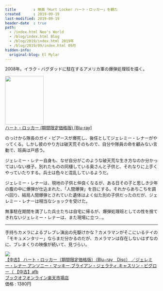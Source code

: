 ```yaml
---
title        : 映画「Hurt Locker ハート・ロッカー」を観た
created      : 2019-09-19
last-modified: 2019-09-19
header-date  : true
path:
  - /index.html Neo's World
  - /blog/index.html Blog
  - /blog/2019/index.html 2019年
  - /blog/2019/09/index.html 09月
hidden-info:
  original-blog: El Mylar
---
```


2008年。イラク・バグダッドに駐在するアメリカ軍の爆弾処理班を描く。

<div class="ad-amazon">
  <div class="ad-amazon-image">
    <a href="https://www.amazon.co.jp/dp/B00ANF9YLS?tag=neos21-22&amp;linkCode=osi&amp;th=1&amp;psc=1">
      <img src="https://m.media-amazon.com/images/I/51eXiQgmdZL._SL160_.jpg" width="127" height="160">
    </a>
  </div>
  <div class="ad-amazon-info">
    <div class="ad-amazon-title">
      <a href="https://www.amazon.co.jp/dp/B00ANF9YLS?tag=neos21-22&amp;linkCode=osi&amp;th=1&amp;psc=1">ハート・ロッカー (期間限定価格版) [Blu-ray]</a>
    </div>
  </div>
</div>

のっけから隊長のガイ・ピアースが爆死し、後任としてジェレミー・レナーがやってくる。しかし彼のやり方は破天荒そのもので、自分や隊員の命を顧みない言動で、班員は戸惑う。

ジェレミー・レナー自身も、なぜ自分がこのような破天荒な生き方なのか分かってはいない様子。別れたものの同棲している奥さんと子供と、それなりに上手くやっていたりする。兵士は色々と混乱しているようだ。

ジェレミー・レナーは、現地の子供と仲良くなるが、ある日その子と思しき少年の腹の中に爆弾が仕込まれた、「人間爆弾」を目にする。それからあちこちを調べ回り、結局人間爆弾とされていた遺体はよく似た別の子供だったのだが、ジェレミー・レナーは相当なショックを受けた。

無事駐在期間を満了した兵士たちは自宅に帰るが、爆弾処理班としての性を捨てきれないジェレミー・レナーは、また現場に立つ…。

---

手持ちカメラによるブレブレ演出の先駆けかな？カメラマンがそこにいるテイの「モキュメンタリー」ならまだ分かるのだが、カメラマンは存在しないはずなのに、ブレまくりの映像が続いて、見づらい。

<div class="ad-rakuten">
  <div class="ad-rakuten-image">
    <a href="https://hb.afl.rakuten.co.jp/hgc/g00rc682.waxyceda.g00rc682.waxyd8cb/?pc=https%3A%2F%2Fitem.rakuten.co.jp%2Fbookoffonline%2F0016941970%2F&amp;m=http%3A%2F%2Fm.rakuten.co.jp%2Fbookoffonline%2Fi%2F12270838%2F">
      <img src="https://thumbnail.image.rakuten.co.jp/@0_mall/bookoffonline/cabinet/349/0016941970l.jpg?_ex=128x128">
    </a>
  </div>
  <div class="ad-rakuten-info">
    <div class="ad-rakuten-title">
      <a href="https://hb.afl.rakuten.co.jp/hgc/g00rc682.waxyceda.g00rc682.waxyd8cb/?pc=https%3A%2F%2Fitem.rakuten.co.jp%2Fbookoffonline%2F0016941970%2F&amp;m=http%3A%2F%2Fm.rakuten.co.jp%2Fbookoffonline%2Fi%2F12270838%2F">【中古】 ハート・ロッカー（期間限定価格版）（Blu−ray　Disc） ／ジェレミー・レナー,アンソニー・マッキー,ブライアン・ジェラティ,キャスリン・ビグロー（ 【中古】afb</a>
    </div>
    <div class="ad-rakuten-shop">
      <a href="https://hb.afl.rakuten.co.jp/hgc/g00rc682.waxyceda.g00rc682.waxyd8cb/?pc=https%3A%2F%2Fwww.rakuten.co.jp%2Fbookoffonline%2F&amp;m=http%3A%2F%2Fm.rakuten.co.jp%2Fbookoffonline%2F">ブックオフオンライン楽天市場店</a>
    </div>
    <div class="ad-rakuten-price">価格 : 1380円</div>
  </div>
</div>
